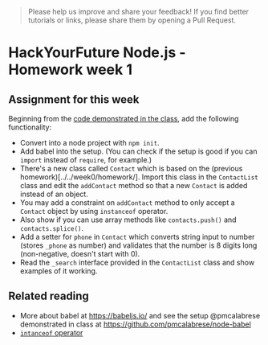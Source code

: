 > Please help us improve and share your feedback! If you find better tutorials or links, please share them by opening a Pull Request.

# HackYourFuture Node.js - Homework week 1

## Assignment for this week

Beginning from the [code demonstrated in the class](../class_contact_list), add the following functionality:

 * Convert into a node project with `npm init`.
 * Add babel into the setup. (You can check if the setup is good if you can `import` instead of `require`, for example.)
 * There's a new class called `Contact` which is based on the (previous homework)[../../week0/homework/]. Import this class in the `ContactList` class and edit the `addContact` method so that a new `Contact` is added instead of an object.
 * You may add a constraint on `addContact` method to only accept a `Contact` object by using `instanceof` operator.
 * Also show if you can use array methods like `contacts.push()` and `contacts.splice()`.
 * Add a setter for `phone` in `Contact` which converts string input to number (stores `_phone` as number) and validates that the number is 8 digits long (non-negative, doesn't start with 0).
 * Read the `_search` interface provided in the `ContactList` class and show examples of it working.

## Related reading

 * More about babel at https://babeljs.io/ and see the setup @pmcalabrese demonstrated in class at https://github.com/pmcalabrese/node-babel
 * [`intanceof` operator](https://developer.mozilla.org/en-US/docs/Web/JavaScript/Reference/Operators/instanceof)
